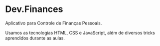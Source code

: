 # Dev.Finances
Aplicativo para Controle de Finanças Pessoais.

Usamos as tecnologias HTML, CSS e JavaScript, além de diversos tricks aprendidos durante as aulas.

